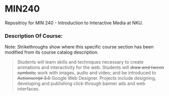 # MIN240
Repositroy for MIN 240 - Introduction to Interactive Media at NKU.

### Description Of Course:
Note: Strikethroughs show where this specific course section has been modified from its course catalog description.

> Students will learn skills and techniques necessary to create animations and interactivity for the web. Students will ~~draw and tween symbols;~~ work with images, audio and video; and be introduced to ~~Actionscript 3.0~~ Google Web Designer. Projects include designing, developing and publishing click-through banner ads and web interfaces.
